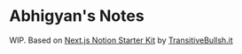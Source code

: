 # Abhigyan's Notes

WIP. Based on [Next.js Notion Starter Kit](https://github.com/transitive-bullshit/nextjs-notion-starter-kit) by [TransitiveBullsh.it](https://transitivebullsh.it/)

